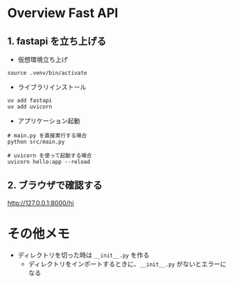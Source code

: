 # Overview Fast API

## 1. fastapi を立ち上げる

- 仮想環境立ち上げ

```
source .venv/bin/activate
```

- ライブラリインストール

```
uv add fastapi
uv add uvicorn
```

- アプリケーション起動

```
# main.py を直接実行する場合
python src/main.py

# uvicorn を使って起動する場合
uvicorn hello:app --reload
```

## 2. ブラウザで確認する

http://127.0.0.1:8000/hi


# その他メモ

- ディレクトリを切った時は `__init__.py` を作る
  - ディレクトリをインポートするときに、`__init__.py` がないとエラーになる
